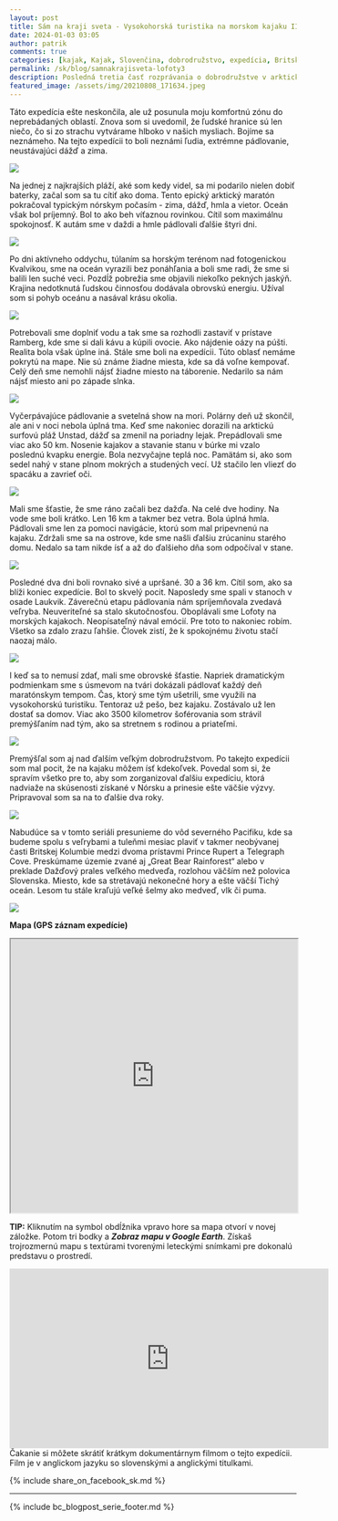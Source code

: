 ```yaml
---
layout: post
title: Sám na kraji sveta - Vysokohorská turistika na morskom kajaku III
date: 2024-01-03 03:05
author: patrik
comments: true
categories: [kajak, Kajak, Slovenčina, dobrodružstvo, expedícia, Britská Kolumbia, Kanada, medveď, tuleň, veľryba, outdoor]
permalink: /sk/blog/samnakrajisveta-lofoty3
description: Posledná tretia časť rozprávania o dobrodružstve v arktickej časti Atlantického oceánu. Pozrite, ako som maratónskym štýlom na morskom kajaku oboplával nórske súostrovie Lofoty. Spoznávanie krásnej a nedotknutej prírody. Pádlovanie po západe slnka. Nasledujúce štyri dni sme prešli v daždi a hmle, aby sme nezabudli, že sme za polárnym kruhom.  
featured_image: /assets/img/20210808_171634.jpeg
---
```

Táto expedícia ešte neskončila, ale už posunula moju komfortnú zónu do neprebádaných oblastí. Znova som si uvedomil, že ľudské hranice sú len niečo, čo si zo strachu vytvárame hlboko v našich mysliach. Bojíme sa neznámeho. Na tejto expedícii to boli neznámi ľudia, extrémne pádlovanie, neustávajúci dážď a zima.

![](/assets/img/20210815_095535.jpeg)

Na jednej z najkrajších pláží, aké som kedy videl, sa mi podarilo nielen dobiť baterky, začal som sa tu cítiť ako doma. Tento epický arktický maratón pokračoval typickým nórskym počasím - zima, dážď, hmla a vietor. Oceán však bol príjemný. Bol to ako beh víťaznou rovinkou. Cítil som maximálnu spokojnosť. K autám sme v daždi a hmle pádlovali ďalšie štyri dni.

![](/assets/img/cormorants_lofoten.jpg)

Po dni aktívneho oddychu, túlaním sa horským terénom nad fotogenickou Kvalvikou, sme na oceán vyrazili bez ponáhľania a boli sme radi, že sme si balili len suché veci. Pozdĺž pobrežia sme objavili niekoľko pekných jaskýň. Krajina nedotknutá ľudskou činnosťou dodávala obrovskú energiu. Užíval som si pohyb oceánu a nasával krásu okolia.

![](/assets/img/OI000115.jpeg)

Potrebovali sme doplniť vodu a tak sme sa rozhodli zastaviť v prístave Ramberg, kde sme si dali kávu a kúpili ovocie. Ako nájdenie oázy na púšti. Realita bola však úplne iná. Stále sme boli na expedícii. Túto oblasť nemáme pokrytú na mape. Nie sú známe žiadne miesta, kde sa dá voľne kempovať. Celý deň sme nemohli nájsť žiadne miesto na táborenie. Nedarilo sa nám nájsť miesto ani po západe slnka.

![](/assets/img/OI000161.jpeg)

Vyčerpávajúce pádlovanie a svetelná show na mori. Polárny deň už skončil, ale ani v noci nebola úplná tma. Keď sme nakoniec dorazili na arktickú surfovú pláž Unstad, dážď sa zmenil na poriadny lejak. Prepádlovali sme viac ako 50 km. Nosenie kajakov a stavanie stanu v búrke mi vzalo poslednú kvapku energie. Bola nezvyčajne teplá noc. Pamätám si, ako som sedel nahý v stane plnom mokrých a studených vecí. Už stačilo len vliezť do spacáku a zavrieť oči.

![](/assets/img/sea_birds.jpg)

Mali sme šťastie, že sme ráno začali bez dažďa. Na celé dve hodiny. Na vode sme boli krátko. Len 16 km a takmer bez vetra. Bola úplná hmla. Pádlovali sme len za pomoci navigácie, ktorú som mal pripevnenú na kajaku. Zdržali sme sa na ostrove, kde sme našli ďalšiu zrúcaninu starého domu. Nedalo sa tam nikde ísť a až do ďalšieho dňa som odpočíval v stane.

![](/assets/img/OI000136.jpeg)

Posledné dva dni boli rovnako sivé a upršané. 30 a 36 km. Cítil som, ako sa blíži koniec expedície. Bol to skvelý pocit. Naposledy sme spali v stanoch v osade Laukvik. Záverečnú etapu pádlovania nám spríjemňovala zvedavá veľryba. Neuveriteľné sa stalo skutočnosťou. Oboplávali sme Lofoty na morských kajakoch. Neopísateľný nával emócií. Pre toto to nakoniec robím. Všetko sa zdalo zrazu ľahšie. Človek zistí, že k spokojnému životu stačí naozaj málo.

![](/assets/img/20210814_123241.jpeg)

I keď sa to nemusí zdať, mali sme obrovské šťastie. Napriek dramatickým podmienkam sme s úsmevom na tvári dokázali pádlovať každý deň maratónskym tempom. Čas, ktorý sme tým ušetrili, sme využili na vysokohorskú turistiku. Tentoraz už pešo, bez kajaku. Zostávalo už len dostať sa domov. Viac ako 3500 kilometrov šoférovania som strávil premýšľaním nad tým, ako sa stretnem s rodinou a priateľmi.

![](/assets/img/map-lof-6.jpg)

Premýšľal som aj nad ďalším veľkým dobrodružstvom. Po takejto expedícii som mal pocit, že na kajaku môžem ísť kdekoľvek. Povedal som si, že spravím všetko pre to, aby som zorganizoval ďalšiu expedíciu, ktorá nadviaže na skúsenosti získané v Nórsku a prinesie ešte väčšie výzvy. Pripravoval som sa na to ďalšie dva roky.

![](/assets/img/lofoten-map.jpg)

Nabudúce sa v tomto seriáli presunieme do vôd severného Pacifiku, kde sa budeme spolu s veľrybami a tuleňmi mesiac plaviť v takmer neobývanej časti Britskej Kolumbie medzi dvoma prístavmi Prince Rupert a Telegraph Cove. Preskúmame územie zvané aj „Great Bear Rainforest“ alebo v preklade Dažďový prales veľkého medveďa, rozlohou väčším než polovica Slovenska. Miesto, kde sa stretávajú nekonečné hory a ešte väčší Tichý oceán. Lesom tu stále kraľujú veľké šelmy ako medveď, vlk či puma.

![](/assets/img/cestaznorska.jpg)

**Mapa (GPS záznam expedície)**  
<iframe src="https://www.google.com/maps/d/embed?mid=1uvY8m_irvSvAgxb1ynELVqx_Ua9ZCkY&ehbc=2E312F" width="100%" height="480"></iframe>

**TIP:** Kliknutím na symbol obdĺžnika vpravo hore sa mapa otvorí v novej záložke. Potom tri bodky a ***Zobraz mapu v Google Earth***. Získaš trojrozmernú mapu s textúrami tvorenými leteckými snímkami pre dokonalú predstavu o prostredí.   

<iframe width="560" height="315" src="https://www.youtube.com/embed/BV9OnfBjgkk" title="The Lofoten Islands Circumnavigation" frameborder="0" allow="accelerometer; autoplay; clipboard-write; encrypted-media; gyroscope; picture-in-picture" allowfullscreen></iframe>
Čakanie si môžete skrátiť krátkym dokumentárnym filmom o tejto expedícii. Film je v anglickom jazyku so slovenskými a anglickými titulkami.

{% include share_on_facebook_sk.md %}

---

{% include bc_blogpost_serie_footer.md %}